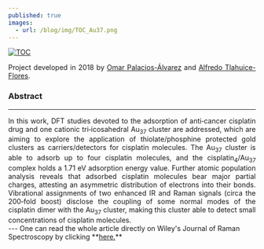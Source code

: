 ```yaml
---
published: true
images:
  - url: /blog/img/TOC_Au37.png
---
```

<a href="https://onlinelibrary.wiley.com/doi/full/10.1002/jrs.5498" target="_blank"> <img alt="TOC" src="/blog/img/TOC_Au37.png"> </a>


<div style="text-align: justify">Project developed in 2018 by <a href="https://scholar.google.com.mx/citations?user=ZjcuqsAAAAAJ&hl=en" target="_blank">Omar Palacios-Álvarez</a> and <a href="https://scholar.google.com.mx/citations?user=tuN2v40AAAAJ&hl=en" target="_blank">Alfredo Tlahuice-Flores</a>.</div>

### Abstract
---
<div style="text-align: justify"> In this work, DFT studies devoted to the adsorption of anti‐cancer cisplatin drug and one cationic tri‐icosahedral Au<sub>37</sub> cluster are addressed, which are aiming to explore the application of thiolate/phosphine protected gold clusters as carriers/detectors for cisplatin molecules. The Au<sub>37</sub> cluster is able to adsorb up to four cisplatin molecules, and the cisplatin<sub>4</sub>/Au<sub>37</sub> complex holds a 1.71 eV adsorption energy value. Further atomic population analysis reveals that adsorbed cisplatin molecules bear major partial charges, attesting an asymmetric distribution of electrons into their bonds. Vibrational assignments of two enhanced IR and Raman signals (circa the 200‐fold boost) disclose the coupling of some normal modes of the cisplatin dimer with the Au<sub>37</sub> cluster, making this cluster able to detect small concentrations of cisplatin molecules.</div>
---
One can read the whole article directly on Wiley's Journal of Raman Spectroscopy by clicking **<a href="https://onlinelibrary.wiley.com/doi/full/10.1002/jrs.5498" target="_blank">here.</a>**
